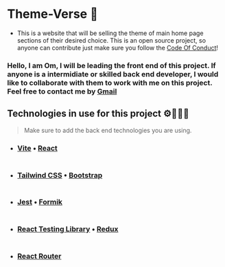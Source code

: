 # Theme-Verse 🌌
- This is a website that will be selling the theme of main home page sections of their desired choice. This is an open source project, so anyone can contribute just make sure you follow the [Code Of Conduct](Code_Of_Conduct.md)!


### Hello, I am Om, I will be leading the front end of this project. If anyone is a intermidiate or skilled back end developer, I would like to collaborate with them to work with me on this project.  Feel free to contact me by [Gmail](https://mail.google.com/mail/?view=cm&fs=1&to=chandankarom07@gmail.com)


## Technologies in use for this project ⚙️👨🏻‍💻

> Make sure to add the back end technologies you are using.

- ### [Vite](https://vitejs.dev/) &bull; [React](https://react.dev/)<br><br>
- ### [Tailwind CSS](https://tailwindcss.com/) &bull; [Bootstrap](https://getbootstrap.com/)<br><br>
- ### [Jest](https://jestjs.io/) &bull; [Formik](https://formik.org/)<br><br>
- ### [React Testing Library](https://testing-library.com/docs/react-testing-library/intro/) &bull; [Redux](https://redux.js.org/)<br><br>
- ### [React Router](https://reactrouter.com/)



